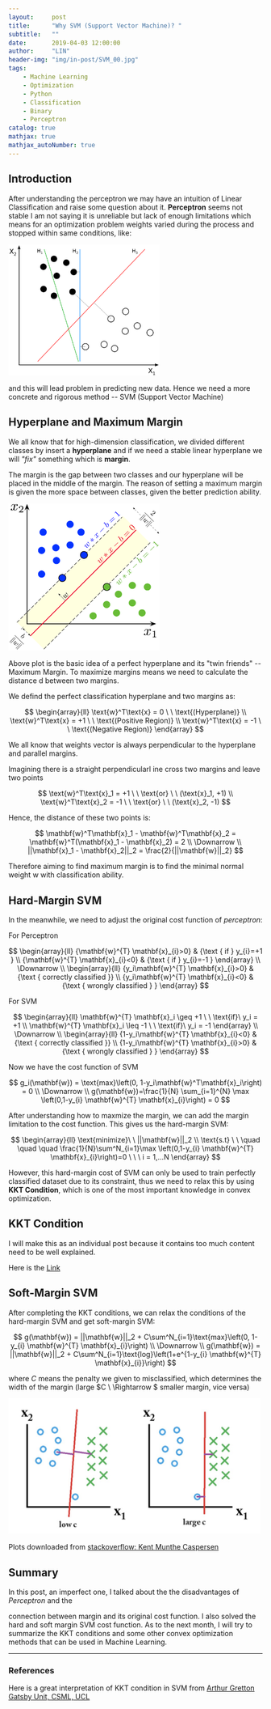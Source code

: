 ```yaml
---
layout:     post
title:      "Why SVM (Support Vector Machine)? "
subtitle:   ""
date:       2019-04-03 12:00:00
author:     "LIN"
header-img: "img/in-post/SVM_00.jpg"
tags:
    - Machine Learning
    - Optimization    
    - Python
    - Classification
    - Binary
    - Perceptron
catalog: true
mathjax: true
mathjax_autoNumber: true
---
```


## Introduction

After understanding the perceptron we may have an intuition of Linear Classification and raise some question about it. **Perceptron** seems not stable I am not saying it is unreliable but lack of enough limitations which means for an optimization problem weights varied during the process and stopped within same conditions, like:

<img src="/img/in-post/SVM_01.jpg" width="300">

and this will lead problem in predicting new data. Hence we need a more concrete and rigorous method -- SVM (Support Vector Machine)



## Hyperplane and Maximum Margin

We all know that for high-dimension classification, we divided different classes by insert a **hyperplane** and if we need a stable linear hyperplane we will *"fix"* something which is **margin**.

The margin is the gap between two classes and our hyperplane will be placed in the middle of the margin. The reason of setting a maximum margin is given the more space between classes, given the better prediction ability.



<img src="/img/in-post/SVM_02.jpg" width="300">



Above plot is the basic idea of a perfect hyperplane and its "twin friends" -- Maximum Margin. To maximize margins means we need to calculate the distance $\text{d}$ between two margins. 

We defind the perfect classification hyperplane and two margins as:


$$
\begin{array}{ll}
\text{w}^T\text{x} = 0 \ \ \text{(Hyperplane)}
\\
\text{w}^T\text{x} = +1 \ \ \text{(Positive Region)}
\\
\text{w}^T\text{x} = -1 \ \ \text{(Negative Region)}
\end{array}
$$


We all know that weights vector is always perpendicular to the hyperplane and parallel margins. 

Imagining there is a straight perpendicularl ine cross two margins and leave two points


$$
\text{w}^T\text{x}_1 =  +1 \  \  \text{or} \ \ (\text{x}_1, +1)
\\
\text{w}^T\text{x}_2 =  -1 \  \  \text{or} \ \ (\text{x}_2, -1)
$$


Hence, the distance of these two points is:


$$
\mathbf{w}^T\mathbf{x}_1 - \mathbf{w}^T\mathbf{x}_2 = \mathbf{w}^T(\mathbf{x}_1 -  \mathbf{x}_2) = 2
\\
\Downarrow
\\
||\mathbf{x}_1 - \mathbf{x}_2||_2 = \frac{2}{||\mathbf{w}||_2}
$$


Therefore aiming to find maximum margin is to find the minimal normal weight $\text{w}$ with classification ability.



## Hard-Margin SVM

In the meanwhile, we need to adjust the original cost function of *perceptron*:

For Perceptron


$$
\begin{array}{ll}
{\mathbf{w}^{T} \mathbf{x}_{i}>0} & {\text { if } y_{i}=+1 }
\\ 
{\mathbf{w}^{T} \mathbf{x}_{i}<0} & {\text { if } y_{i}=-1 }
\end{array}
\\
\Downarrow
\\
\begin{array}{ll}
{y_i\mathbf{w}^{T} \mathbf{x}_{i}>0} & {\text { correctly classified }}
\\ 
{y_i\mathbf{w}^{T} \mathbf{x}_{i}<0} & {\text { wrongly classified } }
\end{array}
$$


For SVM


$$
\begin{array}{ll}
\mathbf{w}^{T} \mathbf{x}_i \geq  +1 \ \ \text{if}\ y_i = +1
\\
\mathbf{w}^{T} \mathbf{x}_i \leq  -1 \ \ \text{if}\ y_i = -1
\end{array}
\\
\Downarrow
\\
\begin{array}{ll}
{1-y_i\mathbf{w}^{T} \mathbf{x}_{i}<0} & {\text { correctly classified }}
\\ 
{1-y_i\mathbf{w}^{T} \mathbf{x}_{i}>0} & {\text { wrongly classified } }
\end{array}
$$


Now we have the cost function of SVM


$$
g_i(\mathbf{w}) = \text{max}\left(0, 1-y_i\mathbf{w}^T\mathbf{x}_i\right) = 0
\\
\Downarrow
\\
g(\mathbf{w})=\frac{1}{N} \sum_{i=1}^{N} \max \left(0,1-y_{i} \mathbf{w}^{T} \mathbf{x}_{i}\right) = 0
$$


After understanding how to maxmize the margin, we can add the margin limitation to the cost function. This gives us the hard-margin SVM:


$$
\begin{array}{ll}
\text{minimize}\  \ ||\mathbf{w}||_2
\\
\text{s.t} \ \ 
\quad \quad \quad \frac{1}{N}\sum^N_{i=1}\max \left(0,1-y_{i} \mathbf{w}^{T} \mathbf{x}_{i}\right)=0 \ \ \ i = 1,...N 
\end{array}
$$


However, this hard-margin cost of SVM can only be used to train perfectly classified dataset due to its constraint, thus we need to relax this by using **KKT Condition**, which is   one of the most important knowledge in convex optimization. 



## KKT Condition

I will make this as an individual post because it contains too much content need to be well explained.

Here is the [Link](<https://linchrisdeng.github.io/2019/04/08/Lagrange-Multipliers-and-the-KKT-Conditions/>)

## Soft-Margin SVM

After completing the KKT conditions, we can relax the conditions of the hard-margin SVM and get soft-margin SVM:


$$
g(\mathbf{w}) = ||\mathbf{w}||_2 + C\sum^N_{i=1}\text{max}\left(0, 1-y_{i} \mathbf{w}^{T} \mathbf{x}_{i}\right) 
\\
\Downarrow
\\
g(\mathbf{w}) = ||\mathbf{w}||_2 +  C\sum^N_{i=1}\text{log}\left(1+e^{1-y_{i} \mathbf{w}^{T} \mathbf{x}_{i}}\right)
$$


where $C$ means the penalty we given to misclassified, which determines the width of the  margin (large $C \ \Rightarrow $  smaller margin, vice versa)



<img src="/img/in-post/SVM_03.jpg" width="500">

Plots downloaded from [stackoverflow: Kent Munthe Caspersen](<https://stats.stackexchange.com/questions/31066/what-is-the-influence-of-c-in-svms-with-linear-kernel>) 

## Summary

In this post, an imperfect one, I talked about the the disadvantages of *Perceptron* and the 

connection between margin and its original cost function. I also solved the hard and soft margin SVM cost function. As to the next month, I will try to summarize the KKT conditions and some other convex optimization methods that can be used in Machine Learning. 



----------

### References

Here is a great interpretation of KKT condition in SVM from [Arthur Gretton
Gatsby Unit, CSML, UCL](<http://www.gatsby.ucl.ac.uk/~gretton/coursefiles/Slides5A.pdf>)


